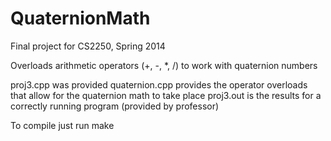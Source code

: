 QuaternionMath
==============
Final project for CS2250, Spring 2014

Overloads arithmetic operators (+, -, *, /) to work with quaternion numbers

proj3.cpp was provided
quaternion.cpp provides the operator overloads that allow for the quaternion math to take place
proj3.out is the results for a correctly running program (provided by professor)

To compile just run make
